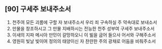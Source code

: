 ## [90] 구세주 보내주소서

1) 천주여 모든 괴롬에 구할 자 보내주소서 우리 죄 구속하실 주 약속대로 보내소서  
2) 만물을 창조하시고 그 만물 지배하시는 전능한 천주 성부여 구세주 보내주소서  
3) 이새의 지파 메시아 만민이 갈망하오니 이 빎을 굽어 들으사 어서와 구해주소서  
4) 영원히 빛날 빛이여 정의의 태양이신 자 찬란한 주의 광채로 어둠을 비춰주소서
